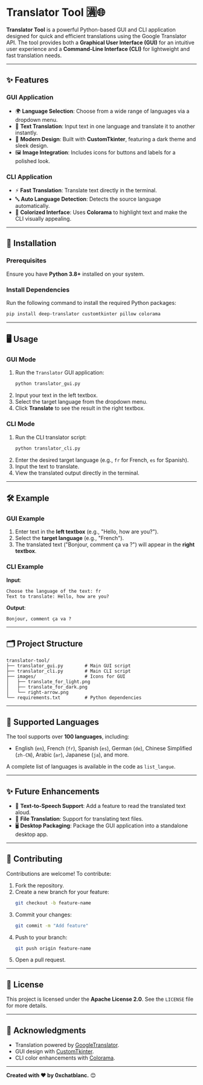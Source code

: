 # Translator Tool 🈵🌐  
**Translator Tool** is a powerful Python-based GUI and CLI application designed for quick and efficient translations using the Google Translator API. The tool provides both a **Graphical User Interface (GUI)** for an intuitive user experience and a **Command-Line Interface (CLI)** for lightweight and fast translation needs.

---

## ✨ Features  

### GUI Application  
- 🌍 **Language Selection**: Choose from a wide range of languages via a dropdown menu.  
- 📜 **Text Translation**: Input text in one language and translate it to another instantly.  
- 🎨 **Modern Design**: Built with **CustomTkinter**, featuring a dark theme and sleek design.  
- 🖼️ **Image Integration**: Includes icons for buttons and labels for a polished look.  

### CLI Application  
- ⚡ **Fast Translation**: Translate text directly in the terminal.  
- 🔤 **Auto Language Detection**: Detects the source language automatically.  
- 🎨 **Colorized Interface**: Uses **Colorama** to highlight text and make the CLI visually appealing.  

---

## 🚀 Installation  

### Prerequisites  
Ensure you have **Python 3.8+** installed on your system.  

### Install Dependencies  
Run the following command to install the required Python packages:  
```bash  
pip install deep-translator customtkinter pillow colorama  
```  

---

## 🖥️ Usage  

### GUI Mode  
1. Run the `Translator` GUI application:  
   ```bash  
   python translator_gui.py  
   ```  
2. Input your text in the left textbox.  
3. Select the target language from the dropdown menu.  
4. Click **Translate** to see the result in the right textbox.  

### CLI Mode  
1. Run the CLI translator script:  
   ```bash  
   python translator_cli.py  
   ```  
2. Enter the desired target language (e.g., `fr` for French, `es` for Spanish).  
3. Input the text to translate.  
4. View the translated output directly in the terminal.  

---

## 🛠️ Example  

### GUI Example  
1. Enter text in the **left textbox** (e.g., "Hello, how are you?").  
2. Select the **target language** (e.g., "French").  
3. The translated text ("Bonjour, comment ça va ?") will appear in the **right textbox**.  

### CLI Example  
**Input**:  
```  
Choose the language of the text: fr  
Text to translate: Hello, how are you?  
```  
**Output**:  
```  
Bonjour, comment ça va ?  
```  

---

## 🗂️ Project Structure  

```
translator-tool/  
├── translator_gui.py        # Main GUI script  
├── translator_cli.py        # Main CLI script  
├── images/                  # Icons for GUI
│   ├── translate_for_light.png 
│   ├── translate_for_dark.png  
│   └── right-arrow.png  
└── requirements.txt         # Python dependencies  
```  

---

## 🌟 Supported Languages  

The tool supports over **100 languages**, including:  
- English (`en`), French (`fr`), Spanish (`es`), German (`de`), Chinese Simplified (`zh-CN`), Arabic (`ar`), Japanese (`ja`), and more.  

A complete list of languages is available in the code as `list_langue`.  

---

## ✨ Future Enhancements  
- 📃 **Text-to-Speech Support**: Add a feature to read the translated text aloud.  
- 📁 **File Translation**: Support for translating text files.  
- 🖥️ **Desktop Packaging**: Package the GUI application into a standalone desktop app.  

---

## 🤝 Contributing  

Contributions are welcome! To contribute:  
1. Fork the repository.  
2. Create a new branch for your feature:  
   ```bash  
   git checkout -b feature-name  
   ```  
3. Commit your changes:  
   ```bash  
   git commit -m "Add feature"  
   ```  
4. Push to your branch:  
   ```bash  
   git push origin feature-name  
   ```  
5. Open a pull request.  

---

## 📄 License  

This project is licensed under the **Apache License 2.0**. See the `LICENSE` file for more details.  

---

## 🙏 Acknowledgments  

- Translation powered by [GoogleTranslator](https://pypi.org/project/deep-translator/).  
- GUI design with [CustomTkinter](https://github.com/TomSchimansky/CustomTkinter).  
- CLI color enhancements with [Colorama](https://pypi.org/project/colorama/).  

---

**Created with ❤️ by 0xchatblanc.** 😊  
